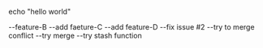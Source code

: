 echo "hello world"

--feature-B
--add faeture-C
--add feature-D
--fix issue #2
--try to merge conflict
--try merge
--try stash function
